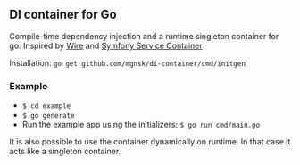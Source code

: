 ## DI container for Go

Compile-time dependency injection and a runtime singleton container for go. Inspired by [Wire](https://github.com/google/wire) and [Symfony Service Container](https://symfony.com/doc/current/service_container.html)

Installation: `go get github.com/mgnsk/di-container/cmd/initgen`

### Example
* `$ cd example`
* `$ go generate`
* Run the example app using the initializers: `$ go run cmd/main.go`

It is also possible to use the container dynamically on runtime. In that case it acts like a singleton container.
